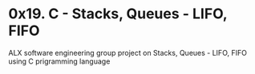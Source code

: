 # 0x19. C - Stacks, Queues - LIFO, FIFO
ALX software engineering group project on Stacks, Queues - LIFO, FIFO using C prigramming language
